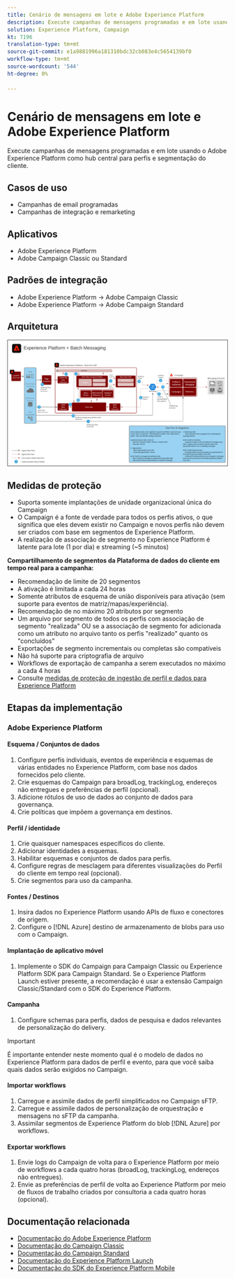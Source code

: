 ```yaml
---
title: Cenário de mensagens em lote e Adobe Experience Platform
description: Execute campanhas de mensagens programadas e em lote usando o Adobe Experience Platform como hub central para perfis e segmentação do cliente.
solution: Experience Platform, Campaign
kt: 7196
translation-type: tm+mt
source-git-commit: e1a9881996a181310bdc32cb083e4c5654139bf0
workflow-type: tm+mt
source-wordcount: '544'
ht-degree: 0%

---
```



# Cenário de mensagens em lote e Adobe Experience Platform

Execute campanhas de mensagens programadas e em lote usando o Adobe Experience Platform como hub central para perfis e segmentação do cliente.

## Casos de uso

* Campanhas de email programadas
* Campanhas de integração e remarketing

## Aplicativos

* Adobe Experience Platform
* Adobe Campaign Classic ou Standard

## Padrões de integração

* Adobe Experience Platform → Adobe Campaign Classic
* Adobe Experience Platform → Adobe Campaign Standard

## Arquitetura

<img src="assets/aepbatch.svg" alt="Arquitetura de referência para o cenário de Mensagens em lote e Adobe Experience Platform" style="border:1px solid #4a4a4a" />

## Medidas de proteção

* Suporta somente implantações de unidade organizacional única do Campaign
* O Campaign é a fonte de verdade para todos os perfis ativos, o que significa que eles devem existir no Campaign e novos perfis não devem ser criados com base em segmentos de Experience Platform.
* A realização de associação de segmento no Experience Platform é latente para lote (1 por dia) e streaming (~5 minutos)

**Compartilhamento de segmentos da Plataforma de dados do cliente em tempo real para a campanha:**

* Recomendação de limite de 20 segmentos
* A ativação é limitada a cada 24 horas
* Somente atributos de esquema de união disponíveis para ativação (sem suporte para eventos de matriz/mapas/experiência).
* Recomendação de no máximo 20 atributos por segmento
* Um arquivo por segmento de todos os perfis com associação de segmento &quot;realizada&quot; OU se a associação de segmento for adicionada como um atributo no arquivo tanto os perfis &quot;realizado&quot; quanto os &quot;concluídos&quot;
* Exportações de segmento incrementais ou completas são compatíveis
* Não há suporte para criptografia de arquivo
* Workflows de exportação de campanha a serem executados no máximo a cada 4 horas
* Consulte [medidas de proteção de ingestão de perfil e dados para Experience Platform](https://experienceleague.adobe.com/docs/experience-platform/profile/guardrails.html)

## Etapas da implementação

### Adobe Experience Platform

#### Esquema / Conjuntos de dados

1. Configure perfis individuais, eventos de experiência e esquemas de várias entidades no Experience Platform, com base nos dados fornecidos pelo cliente.
1. Crie esquemas do Campaign para broadLog, trackingLog, endereços não entregues e preferências de perfil (opcional).
1. Adicione rótulos de uso de dados ao conjunto de dados para governança.
1. Crie políticas que impõem a governança em destinos.

#### Perfil / identidade

1. Crie quaisquer namespaces específicos do cliente.
1. Adicionar identidades a esquemas.
1. Habilitar esquemas e conjuntos de dados para perfis.
1. Configure regras de mesclagem para diferentes visualizações do Perfil do cliente em tempo real (opcional).
1. Crie segmentos para uso da campanha.

#### Fontes / Destinos

1. Insira dados no Experience Platform usando APIs de fluxo e conectores de origem.
1. Configure o [!DNL Azure] destino de armazenamento de blobs para uso com o Campaign.

#### Implantação de aplicativo móvel

1. Implemente o SDK do Campaign para Campaign Classic ou Experience Platform SDK para Campaign Standard. Se o Experience Platform Launch estiver presente, a recomendação é usar a extensão Campaign Classic/Standard com o SDK do Experience Platform.

#### Campanha

1. Configure schemas para perfis, dados de pesquisa e dados relevantes de personalização do delivery.

>[!IMPORTANT]
>
>É importante entender neste momento qual é o modelo de dados no Experience Platform para dados de perfil e evento, para que você saiba quais dados serão exigidos no Campaign.

#### Importar workflows

1. Carregue e assimile dados de perfil simplificados no Campaign sFTP.
1. Carregue e assimile dados de personalização de orquestração e mensagens no sFTP da campanha.
1. Assimilar segmentos de Experience Platform do blob [!DNL Azure] por workflows.

#### Exportar workflows

1. Envie logs do Campaign de volta para o Experience Platform por meio de workflows a cada quatro horas (broadLog, trackingLog, endereços não entregues).
1. Envie as preferências de perfil de volta ao Experience Platform por meio de fluxos de trabalho criados por consultoria a cada quatro horas (opcional).


## Documentação relacionada

* [Documentação do Adobe Experience Platform](https://experienceleague.adobe.com/docs/experience-platform.html?lang=en)
* [Documentação do Campaign Classic](https://experienceleague.adobe.com/docs/campaign-classic.html?lang=en)
* [Documentação do Campaign Standard](https://experienceleague.adobe.com/docs/campaign-standard.html?lang=en)
* [Documentação do Experience Platform Launch](https://experienceleague.adobe.com/docs/launch.html?lang=en)
* [Documentação do SDK do Experience Platform Mobile](https://experienceleague.adobe.com/docs/mobile.html?lang=en)
